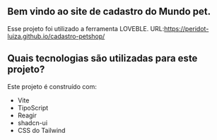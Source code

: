 ## Bem vindo ao site de cadastro do Mundo pet.
Esse projeto foi utilizado a ferramenta LOVEBLE.
URL:https://peridot-luiza.github.io/cadastro-petshop/

## Quais tecnologias são utilizadas para este projeto?

Este projeto é construído com:

- Vite
- TipoScript
- Reagir
- shadcn-ui
- CSS do Tailwind

